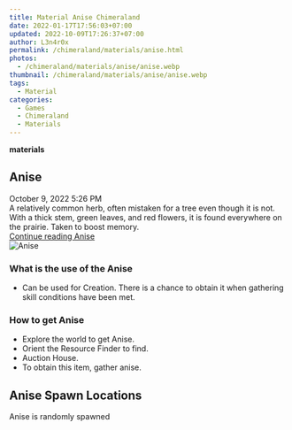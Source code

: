 ```yaml
---
title: Material Anise Chimeraland
date: 2022-01-17T17:56:03+07:00
updated: 2022-10-09T17:26:37+07:00
author: L3n4r0x
permalink: /chimeraland/materials/anise.html
photos:
  - /chimeraland/materials/anise/anise.webp
thumbnail: /chimeraland/materials/anise/anise.webp
tags:
  - Material
categories:
  - Games
  - Chimeraland
  - Materials
---
```


<section id="bootstrap-wrapper">
  <link
    rel="stylesheet"
    href="https://rawcdn.githack.com/dimaslanjaka/Web-Manajemen/0c3b5aa1813bd4abcd2c11bf3e37928b15c28664/css/bootstrap-5-3-0-alpha3-wrapper.css"
  />
  <div
    class="row g-0 border rounded overflow-hidden flex-md-row mb-4 shadow-sm position-relative bg-light text-dark"
  >
    <div class="col p-4 d-flex flex-column position-static">
      <strong class="d-inline-block mb-2 text-success">materials</strong>
      <h2 class="mb-0">Anise</h2>
      <div class="mb-1 text-muted">October 9, 2022 5:26 PM</div>
      <div class="mb-2 border p-1">
        A relatively common herb, often mistaken for a tree even though it is
        not. With a thick stem, green leaves, and red flowers, it is found
        everywhere on the prairie. Taken to boost memory.
      </div>
      <a href="/chimeraland/materials/anise.html" class="stretched-link d-none"
        >Continue reading Anise</a
      >
    </div>
    <div class="col-auto d-none d-lg-block">
      <img src="/chimeraland/materials/anise/anise.webp" alt="Anise" />
    </div>
  </div>
  <div class="row bg-light text-dark">
    <div class="col-lg-6 col-12 mb-2">
      <div class="card">
        <div class="card-body">
          <h3 class="card-title">What is the use of the Anise</h3>
          <div class="card-text">
            <ul>
              <li>
                Can be used for Creation. There is a chance to obtain it when
                gathering skill conditions have been met.
              </li>
            </ul>
          </div>
        </div>
      </div>
    </div>
    <div class="col-lg-6 col-12 mb-2">
      <div class="card">
        <div class="card-body">
          <h3 class="card-title">How to get Anise</h3>
          <div class="card-text">
            <ul>
              <li>Explore the world to get Anise.</li>
              <li>Orient the Resource Finder to find.</li>
              <li>Auction House.</li>
              <li>To obtain this item, gather anise.</li>
            </ul>
          </div>
        </div>
      </div>
    </div>
    <div class="col-12 mb-2">
      <h2>Anise Spawn Locations</h2>
      <p>Anise is randomly spawned</p>
    </div>
  </div>
</section>